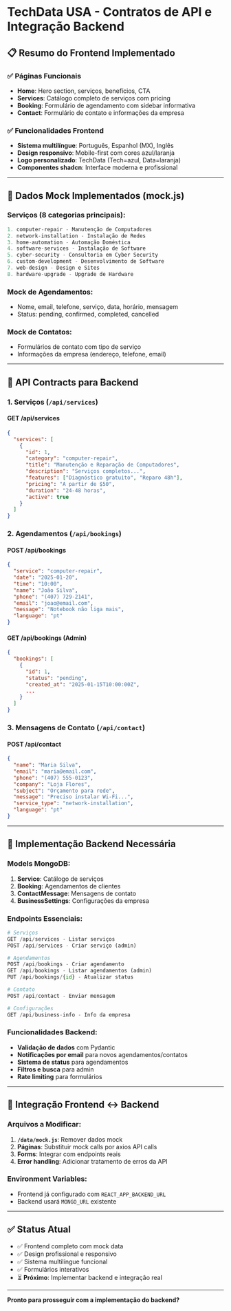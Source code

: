 # TechData USA - Contratos de API e Integração Backend

## 📋 Resumo do Frontend Implementado

### ✅ Páginas Funcionais
- **Home**: Hero section, serviços, benefícios, CTA
- **Services**: Catálogo completo de serviços com pricing
- **Booking**: Formulário de agendamento com sidebar informativa  
- **Contact**: Formulário de contato e informações da empresa

### ✅ Funcionalidades Frontend
- **Sistema multilíngue**: Português, Espanhol (MX), Inglês
- **Design responsivo**: Mobile-first com cores azul/laranja
- **Logo personalizado**: TechData (Tech=azul, Data=laranja)
- **Componentes shadcn**: Interface moderna e profissional

---

## 🔄 Dados Mock Implementados (mock.js)

### Serviços (8 categorias principais):
```javascript
1. computer-repair - Manutenção de Computadores
2. network-installation - Instalação de Redes  
3. home-automation - Automação Doméstica
4. software-services - Instalação de Software
5. cyber-security - Consultoria em Cyber Security
6. custom-development - Desenvolvimento de Software
7. web-design - Design e Sites
8. hardware-upgrade - Upgrade de Hardware
```

### Mock de Agendamentos:
- Nome, email, telefone, serviço, data, horário, mensagem
- Status: pending, confirmed, completed, cancelled

### Mock de Contatos:
- Formulários de contato com tipo de serviço
- Informações da empresa (endereço, telefone, email)

---

## 🚀 API Contracts para Backend

### 1. **Serviços** (`/api/services`)

#### GET /api/services
```json
{
  "services": [
    {
      "id": 1,
      "category": "computer-repair", 
      "title": "Manutenção e Reparação de Computadores",
      "description": "Serviços completos...",
      "features": ["Diagnóstico gratuito", "Reparo 48h"],
      "pricing": "A partir de $50",
      "duration": "24-48 horas",
      "active": true
    }
  ]
}
```

### 2. **Agendamentos** (`/api/bookings`)

#### POST /api/bookings
```json
{
  "service": "computer-repair",
  "date": "2025-01-20", 
  "time": "10:00",
  "name": "João Silva",
  "phone": "(407) 729-2141",
  "email": "joao@email.com",
  "message": "Notebook não liga mais",
  "language": "pt"
}
```

#### GET /api/bookings (Admin)
```json
{
  "bookings": [
    {
      "id": 1,
      "status": "pending",
      "created_at": "2025-01-15T10:00:00Z",
      ...
    }
  ]
}
```

### 3. **Mensagens de Contato** (`/api/contact`)

#### POST /api/contact
```json
{
  "name": "Maria Silva",
  "email": "maria@email.com", 
  "phone": "(407) 555-0123",
  "company": "Loja Flores",
  "subject": "Orçamento para rede",
  "message": "Preciso instalar Wi-Fi...",
  "service_type": "network-installation",
  "language": "pt"
}
```

---

## 🔧 Implementação Backend Necessária

### Models MongoDB:
1. **Service**: Catálogo de serviços
2. **Booking**: Agendamentos de clientes  
3. **ContactMessage**: Mensagens de contato
4. **BusinessSettings**: Configurações da empresa

### Endpoints Essenciais:
```python
# Serviços
GET /api/services - Listar serviços
POST /api/services - Criar serviço (admin)

# Agendamentos  
POST /api/bookings - Criar agendamento
GET /api/bookings - Listar agendamentos (admin)
PUT /api/bookings/{id} - Atualizar status

# Contato
POST /api/contact - Enviar mensagem

# Configurações
GET /api/business-info - Info da empresa
```

### Funcionalidades Backend:
- **Validação de dados** com Pydantic
- **Notificações por email** para novos agendamentos/contatos
- **Sistema de status** para agendamentos
- **Filtros e busca** para admin
- **Rate limiting** para formulários

---

## 🔗 Integração Frontend ↔ Backend

### Arquivos a Modificar:
1. **`/data/mock.js`**: Remover dados mock
2. **Páginas**: Substituir mock calls por axios API calls
3. **Forms**: Integrar com endpoints reais
4. **Error handling**: Adicionar tratamento de erros da API

### Environment Variables:
- Frontend já configurado com `REACT_APP_BACKEND_URL`
- Backend usará `MONGO_URL` existente

---

## ✅ Status Atual

- ✅ Frontend completo com mock data
- ✅ Design profissional e responsivo  
- ✅ Sistema multilíngue funcional
- ✅ Formulários interativos
- ⏳ **Próximo**: Implementar backend e integração real

---

**Pronto para prosseguir com a implementação do backend?**